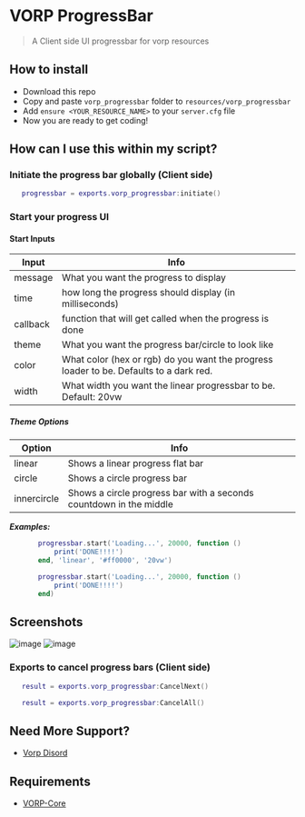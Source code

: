 # VORP ProgressBar
> A Client side UI progressbar for vorp resources

## How to install
* Download this repo
* Copy and paste `vorp_progressbar` folder to `resources/vorp_progressbar`
* Add `ensure <YOUR_RESOURCE_NAME>` to your `server.cfg` file
* Now you are ready to get coding!

## How can I use this within my script?

### Initiate the progress bar globally (Client side)
 ```lua
    progressbar = exports.vorp_progressbar:initiate()
 ```
 
### Start your progress UI

#### Start Inputs
| Input | Info |
|--|--|
| message | What you want the progress to display |
| time | how long the progress should display (in milliseconds) |
| callback | function that will get called when the progress is done |
| theme | What you want the progress bar/circle to look like |
| color | What color (hex or rgb) do you want the progress loader to be. Defaults to a dark red. |
| width | What width you want the linear progressbar to be. Default: 20vw |

##### Theme Options
| Option | Info |
|--|--|
| linear | Shows a linear progress flat bar |
| circle | Shows a circle progress bar |
| innercircle | Shows a circle progress bar with a seconds countdown in the middle |

_**Examples:**_
 ```lua
        progressbar.start('Loading...', 20000, function ()
            print('DONE!!!!')
        end, 'linear', '#ff0000', '20vw')
 ```

 ```lua
        progressbar.start('Loading...', 20000, function ()
            print('DONE!!!!')
        end)
 ```

## Screenshots
![image](https://user-images.githubusercontent.com/10902965/180728629-846600e0-9702-4748-a32b-7e5aa7f9241b.png)
![image](https://user-images.githubusercontent.com/10902965/180728658-8be2bbd5-a62c-4888-9515-083194ff678e.png)

### Exports to cancel progress bars (Client side)
 ```lua
    result = exports.vorp_progressbar:CancelNext()
 ```
 ```lua
	result = exports.vorp_progressbar:CancelAll()
 ```

## Need More Support? 
- [Vorp Disord](https://discord.gg/DHGVAbCj7N)

## Requirements
- [VORP-Core](https://github.com/VORPCORE/VORP-Core/releases)
